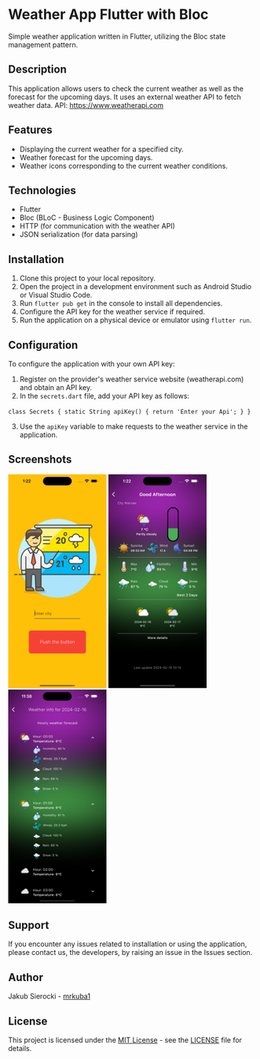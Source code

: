 # Weather App Flutter with Bloc

Simple weather application written in Flutter, utilizing the Bloc state management pattern.

## Description

This application allows users to check the current weather as well as the forecast for the upcoming days. It uses an external weather API to fetch weather data.
API: https://www.weatherapi.com

## Features

- Displaying the current weather for a specified city.
- Weather forecast for the upcoming days.
- Weather icons corresponding to the current weather conditions.

## Technologies

- Flutter
- Bloc (BLoC - Business Logic Component)
- HTTP (for communication with the weather API)
- JSON serialization (for data parsing)

## Installation

1. Clone this project to your local repository.
2. Open the project in a development environment such as Android Studio or Visual Studio Code.
3. Run `flutter pub get` in the console to install all dependencies.
4. Configure the API key for the weather service if required.
5. Run the application on a physical device or emulator using `flutter run`.

## Configuration

To configure the application with your own API key:

1. Register on the provider's weather service website (weatherapi.com) and obtain an API key.
2. In the `secrets.dart` file, add your API key as follows:

``
class Secrets {
  static String apiKey() {
    return 'Enter your Api';
  }
}
``

3. Use the `apiKey` variable to make requests to the weather service in the application.

## Screenshots


<img src="screenshots/homescreen.png" alt="drawing" width="200"/>
<img src="screenshots/weatherscreen.png" alt="drawing" width="200"/>
<img src="screenshots/detailscreen.png" alt="drawing" width="200"/>

## Support

If you encounter any issues related to installation or using the application, please contact us, the developers, by raising an issue in the Issues section.

## Author

Jakub Sierocki - [mrkuba1](github.com/mrkuba1) 

## License

This project is licensed under the [MIT License](https://opensource.org/licenses/MIT) - see the [LICENSE](LICENSE) file for details.
